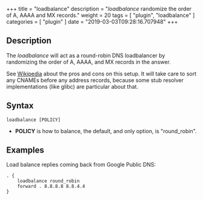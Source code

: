 +++
title = "loadbalance"
description = "*loadbalance* randomize the order of A, AAAA and MX records."
weight = 20
tags = [ "plugin", "loadbalance" ]
categories = [ "plugin" ]
date = "2019-03-03T09:28:16.707948"
+++

## Description

The *loadbalance* will act as a round-robin DNS loadbalancer by randomizing the order of A, AAAA,
and MX records in the answer.

See [Wikipedia](https://en.wikipedia.org/wiki/Round-robin_DNS) about the pros and cons on this
setup. It will take care to sort any CNAMEs before any address records, because some stub resolver
implementations (like glibc) are particular about that.

## Syntax

~~~
loadbalance [POLICY]
~~~

* **POLICY** is how to balance, the default, and only option, is "round_robin".

## Examples

Load balance replies coming back from Google Public DNS:

~~~ corefile
. {
    loadbalance round_robin
    forward . 8.8.8.8 8.8.4.4
}
~~~
